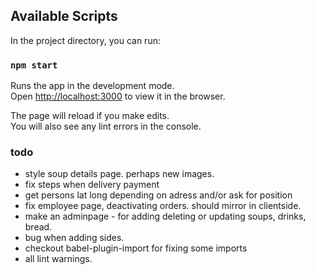## Available Scripts

In the project directory, you can run:

### `npm start`

Runs the app in the development mode.<br />
Open [http://localhost:3000](http://localhost:3000) to view it in the browser.

The page will reload if you make edits.<br />
You will also see any lint errors in the console.

### todo

- style soup details page. perhaps new images.
- fix steps when delivery payment
- get persons lat long depending on adress and/or ask for position
- fix employee page, deactivating orders. should mirror in clientside.
- make an adminpage - for adding deleting or updating soups, drinks, bread.
- bug when adding sides.
- checkout babel-plugin-import for fixing some imports
- all lint warnings.
